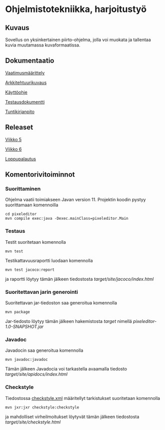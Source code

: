 # Ohjelmistotekniikka, harjoitustyö

## Kuvaus

Sovellus on yksinkertainen piirto-ohjelma, jolla voi muokata ja tallentaa kuvia muutamassa kuvaformaatissa.

## Dokumentaatio

[Vaatimusmäärittely](https://github.com/tapanih/ot-harjoitustyo/blob/master/pixeleditor/doc/vaatimusmaarittely.md)

[Arkkitehtuurikuvaus](https://github.com/tapanih/ot-harjoitustyo/blob/master/pixeleditor/doc/arkkitehtuuri.md)

[Käyttöohje](https://github.com/tapanih/ot-harjoitustyo/blob/master/pixeleditor/doc/kayttoohje.md)

[Testausdokumentti](https://github.com/tapanih/ot-harjoitustyo/blob/master/pixeleditor/doc/testausdokumentti.md)

[Tuntikirjanpito](https://github.com/tapanih/ot-harjoitustyo/blob/master/pixeleditor/doc/tuntikirjanpito.md)

## Releaset

[Viikko 5](https://github.com/tapanih/ot-harjoitustyo/releases/tag/viikko5)

[Viikko 6](https://github.com/tapanih/ot-harjoitustyo/releases/tag/viikko6)

[Loppupalautus](https://github.com/tapanih/ot-harjoitustyo/releases/tag/loppupalautus)

## Komentorivitoiminnot

### Suorittaminen

Ohjelma vaatii toimiakseen Javan version 11. Projektin koodin pystyy suorittamaan komennoilla 

```
cd pixeleditor
mvn compile exec:java -Dexec.mainClass=pixeleditor.Main
```

### Testaus

Testit suoritetaan komennolla

```
mvn test
```

Testikattavuusraportti luodaan komennolla

```
mvn test jacoco:report
```

ja raportti löytyy tämän jälkeen tiedostosta *target/site/jacoco/index.html*

### Suoritettavan jarin generointi

Suoritettavan jar-tiedoston saa generoitua komennolla
```
mvn package
```
Jar-tiedosto löytyy tämän jälkeen hakemistosta *target* nimellä *pixeleditor-1.0-SNAPSHOT.jar*

### Javadoc ###

Javadocin saa generoitua komennolla
```
mvn javadoc:javadoc
```
Tämän jälkeen Javadocia voi tarkastella avaamalla tiedosto *target/site/apidocs/index.html*

### Checkstyle ###

Tiedostossa [checkstyle.xml](https://github.com/tapanih/ot-harjoitustyo/blob/master/pixeleditor/checkstyle.xml) määritellyt tarkistukset suoritetaan komennolla

```
mvn jxr:jxr checkstyle:checkstyle
```

ja mahdolliset virheilmoitukset löytyvät tämän jälkeen tiedostosta *target/site/checkstyle.html*

